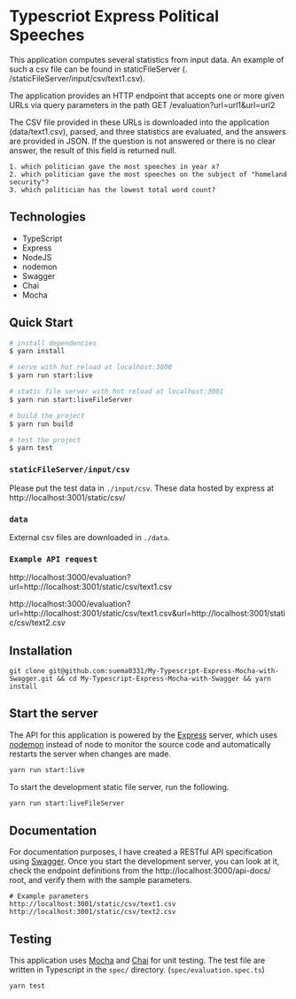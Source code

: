 # Typescriot Express Political Speeches

This application computes several statistics from input data.
An example of such a csv file can be found in staticFileServer (. /staticFileServer/input/csv/text1.csv).

The application provides an HTTP endpoint that accepts one or more given URLs via query parameters in the path
GET /evaluation?url=url1&url=url2

The CSV file provided in these URLs is downloaded into the application (data/text1.csv), parsed, and three statistics are evaluated, and the answers are provided in JSON. If the question is not answered or there is no clear answer, the result of this field is returned null.

```
1. which politician gave the most speeches in year x?
2. which politician gave the most speeches on the subject of "homeland security"?
3. which politician has the lowest total word count?
```

## Technologies

- TypeScript
- Express
- NodeJS
- nodemon
- Swagger
- Chai
- Mocha


## Quick Start

```bash
# install dependencies
$ yarn install

# serve with hot reload at localhost:3000
$ yarn run start:live

# static file server with hot reload at localhost:3001
$ yarn run start:liveFileServer

# build the project
$ yarn run build

# test the project
$ yarn test
```

### `staticFileServer/input/csv`

Please put the test data in `./input/csv`. These data hosted by express at http://localhost:3001/static/csv/

### `data`

External csv files are downloaded in `./data`.

### `Example API request`

http://localhost:3000/evaluation?url=http://localhost:3001/static/csv/text1.csv

http://localhost:3000/evaluation?url=http://localhost:3001/static/csv/text1.csv&url=http://localhost:3001/static/csv/text2.csv


## Installation

```
git clone git@github.com:suema0331/My-Typescript-Express-Mocha-with-Swagger.git && cd My-Typescript-Express-Mocha-with-Swagger && yarn install
```

## Start the server

The API for this application is powered by the [Express](https://expressjs.com/) server, which uses [nodemon](https://nodemon.io/) instead of node to monitor the source code and automatically restarts the server when changes are made.

```bash
yarn run start:live
```

To start the development static file server, run the following.

```bash
yarn run start:liveFileServer
```

## Documentation

For documentation purposes, I have created a RESTful API specification using [Swagger](https://swagger.io/). Once you start the development server, you can look at it, check the endpoint definitions from the http://localhost:3000/api-docs/ root, and verify them with the sample parameters.

```
# Example parameters
http://localhost:3001/static/csv/text1.csv
http://localhost:3001/static/csv/text2.csv
```


## Testing

This application uses [Mocha](https://mochajs.org/) and [Chai](https://www.chaijs.com/) for unit testing. The test file are written in Typescript in the `spec/` directory. (`spec/evaluation.spec.ts`)

```bash
yarn test
```